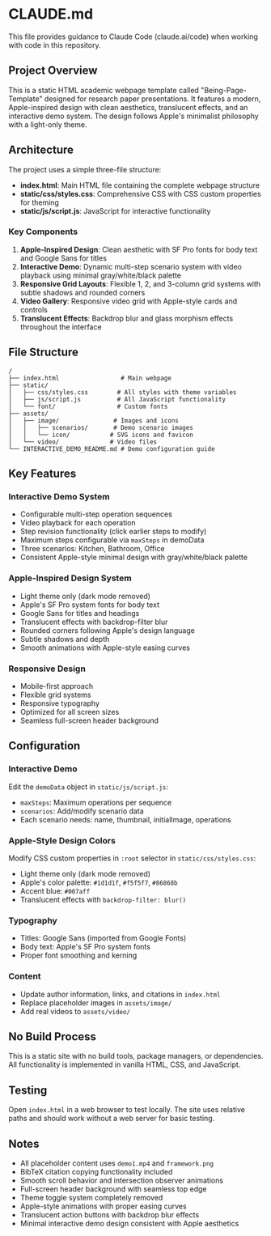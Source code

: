 # CLAUDE.md

This file provides guidance to Claude Code (claude.ai/code) when working with code in this repository.

## Project Overview

This is a static HTML academic webpage template called "Being-Page-Template" designed for research paper presentations. It features a modern, Apple-inspired design with clean aesthetics, translucent effects, and an interactive demo system. The design follows Apple's minimalist philosophy with a light-only theme.

## Architecture

The project uses a simple three-file structure:

- **index.html**: Main HTML file containing the complete webpage structure
- **static/css/styles.css**: Comprehensive CSS with CSS custom properties for theming
- **static/js/script.js**: JavaScript for interactive functionality

### Key Components

1. **Apple-Inspired Design**: Clean aesthetic with SF Pro fonts for body text and Google Sans for titles
2. **Interactive Demo**: Dynamic multi-step scenario system with video playback using minimal gray/white/black palette
3. **Responsive Grid Layouts**: Flexible 1, 2, and 3-column grid systems with subtle shadows and rounded corners
4. **Video Gallery**: Responsive video grid with Apple-style cards and controls
5. **Translucent Effects**: Backdrop blur and glass morphism effects throughout the interface

## File Structure

```
/
├── index.html                 # Main webpage
├── static/
│   ├── css/styles.css        # All styles with theme variables
│   ├── js/script.js          # All JavaScript functionality
│   └── font/                 # Custom fonts
├── assets/
│   ├── image/               # Images and icons
│   │   ├── scenarios/       # Demo scenario images
│   │   └── icon/           # SVG icons and favicon
│   └── video/              # Video files
└── INTERACTIVE_DEMO_README.md # Demo configuration guide
```

## Key Features

### Interactive Demo System
- Configurable multi-step operation sequences
- Video playback for each operation
- Step revision functionality (click earlier steps to modify)
- Maximum steps configurable via `maxSteps` in demoData
- Three scenarios: Kitchen, Bathroom, Office
- Consistent Apple-style minimal design with gray/white/black palette

### Apple-Inspired Design System
- Light theme only (dark mode removed)
- Apple's SF Pro system fonts for body text
- Google Sans for titles and headings
- Translucent effects with backdrop-filter blur
- Rounded corners following Apple's design language
- Subtle shadows and depth
- Smooth animations with Apple-style easing curves

### Responsive Design
- Mobile-first approach
- Flexible grid systems
- Responsive typography
- Optimized for all screen sizes
- Seamless full-screen header background

## Configuration

### Interactive Demo
Edit the `demoData` object in `static/js/script.js`:
- `maxSteps`: Maximum operations per sequence
- `scenarios`: Add/modify scenario data
- Each scenario needs: name, thumbnail, initialImage, operations

### Apple-Style Design Colors
Modify CSS custom properties in `:root` selector in `static/css/styles.css`:
- Light theme only (dark mode removed)
- Apple's color palette: `#1d1d1f`, `#f5f5f7`, `#86868b`
- Accent blue: `#007aff`
- Translucent effects with `backdrop-filter: blur()`

### Typography
- Titles: Google Sans (imported from Google Fonts)
- Body text: Apple's SF Pro system fonts
- Proper font smoothing and kerning

### Content
- Update author information, links, and citations in `index.html`
- Replace placeholder images in `assets/image/`
- Add real videos to `assets/video/`

## No Build Process

This is a static site with no build tools, package managers, or dependencies. All functionality is implemented in vanilla HTML, CSS, and JavaScript.

## Testing

Open `index.html` in a web browser to test locally. The site uses relative paths and should work without a web server for basic testing.

## Notes

- All placeholder content uses `demo1.mp4` and `framework.png`
- BibTeX citation copying functionality included
- Smooth scroll behavior and intersection observer animations
- Full-screen header background with seamless top edge
- Theme toggle system completely removed
- Apple-style animations with proper easing curves
- Translucent action buttons with backdrop blur effects
- Minimal interactive demo design consistent with Apple aesthetics